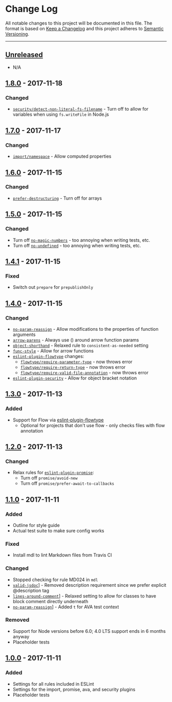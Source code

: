 # Change Log

All notable changes to this project will be documented in this file. The format is based on
[Keep a Changelog](http://keepachangelog.com/en/1.0.0/) and this project adheres to
[Semantic Versioning](http://semver.org/spec/v2.0.0.html).

---

## [Unreleased](https://github.com/greylocklabs/js/compare/1.8.0...HEAD)

- N/A

## [1.8.0](https://github.com/greylocklabs/js/compare/1.7.0...1.8.0) - 2017-11-18

### Changed

- [`security/detect-non-literal-fs-filename`](https://github.com/nodesecurity/eslint-plugin-security#detect-non-literal-fs-filename) - Turn off to allow for variables when using `fs.writeFile` in Node.js

## [1.7.0](https://github.com/greylocklabs/js/compare/1.6.0...1.7.0) - 2017-11-17

### Changed

- [`import/namespace`](https://github.com/benmosher/eslint-plugin-import/blob/master/docs/rules/namespace.md) - Allow computed properties

## [1.6.0](https://github.com/greylocklabs/js/compare/1.5.0...1.6.0) - 2017-11-15

### Changed

- [`prefer-destructuring`](https://eslint.org/docs/rules/prefer-destructuring) - Turn off for arrays

## [1.5.0](https://github.com/greylocklabs/js/compare/1.4.1...1.5.0) - 2017-11-15

### Changed

- Turn off [`no-magic-numbers`](https://eslint.org/docs/rules/no-magic-numbers) - too annoying when writing tests, etc.
- Turn off [`no-undefined`](https://eslint.org/docs/rules/no-undefined) - too annoying when writing tests, etc.

## [1.4.1](https://github.com/greylocklabs/js/compare/1.4.0...1.4.1) - 2017-11-15

### Fixed

- Switch out `prepare` for `prepublishOnly`

## [1.4.0](https://github.com/greylocklabs/js/compare/1.3.0...1.4.0) - 2017-11-15

### Changed

- [`no-param-reassign`](https://eslint.org/docs/rules/no-param-reassign) - Allow modifications to the properties of function arguments
- [`arrow-parens`](https://eslint.org/docs/rules/arrow-parens) - Always use () around arrow function params
- [`object-shorthand`](https://eslint.org/docs/rules/object-shorthand) - Relaxed rule to `consistent-as-needed` setting
- [`func-style`](https://eslint.org/docs/rules/func-style) - Allow for arrow functions
- [`eslint-plugin-flowtype`](https://github.com/gajus/eslint-plugin-flowtype) changes:
    - [`flowtype/require-parameter-type`](https://github.com/gajus/eslint-plugin-flowtype#eslint-plugin-flowtype-rules-require-parameter-type) - now throws error
    - [`flowtype/require-return-type`](https://github.com/gajus/eslint-plugin-flowtype#eslint-plugin-flowtype-rules-require-return-type) - now throws error
    - [`flowtype/require-valid-file-annotation`](https://github.com/gajus/eslint-plugin-flowtype#require-valid-file-annotation) - now throws error
- [`eslint-plugin-security`](https://github.com/nodesecurity/eslint-plugin-security) - Allow for object bracket notation

## [1.3.0](https://github.com/greylocklabs/js/compare/1.2.0...1.3.0) - 2017-11-13

### Added

- Support for Flow via [eslint-plugin-flowtype](https://github.com/gajus/eslint-plugin-flowtype)
    - Optional for projects that don't use flow - only checks files with flow annotation

## [1.2.0](https://github.com/greylocklabs/js/compare/1.1.0...1.2.0) - 2017-11-13

### Changed

- Relax rules for [`eslint-plugin-promise`](https://github.com/xjamundx/eslint-plugin-promise):
    - Turn off `promise/avoid-new`
    - Turn off `promise/prefer-await-to-callbacks`

## [1.1.0](https://github.com/greylocklabs/js/compare/1.0.0...1.1.0) - 2017-11-11

### Added

- Outline for style guide
- Actual test suite to make sure config works

### Fixed

- Install mdl to lint Markdown files from Travis CI

### Changed

- Stopped checking for rule MD024 in `mdl`
- [`valid-jsdoc`](https://eslint.org/docs/rules/valid-jsdoc)] - Removed description requirement since we prefer explicit @description tag
- [`lines-around-comment`](https://eslint.org/docs/rules/lines-around-comment)] - Relaxed setting to allow for classes to have block comment directly underneath
- [`no-param-reassign`](https://eslint.org/docs/rules/no-param-reassign)] - Added `t` for AVA test context

### Removed

- Support for Node versions before 6.0; 4.0 LTS support ends in 6 months anyway
- Placeholder tests

## [1.0.0](https://github.com/greylocklabs/js/releases/tag/1.0.0) - 2017-11-11

### Added

- Settings for all rules included in ESLint
- Settings for the import, promise, ava, and security plugins
- Placeholder tests

